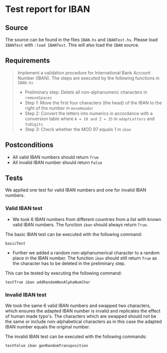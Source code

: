 # Test report for IBAN

## Source

The source can be found in the files `IBAN.hs` and `IBANTest.hs`. Please load `IBANTest` with `:load IBANTest`. This will also load the `IBAN` source.

## Requirements

> Implement a validation procedure for International Bank Account Number (IBAN). The steps are executed by the following functions in `IBAN.hs`
> 
> - Preliminary step: Delete all non-alphanumeric characters in `removeSpaces`
> - Step 1: Move the first four characters (the head) of the IBAN to the right of the number in `moveHeader`
> - Step 2: Convert the letters into numerics in accordance with a conversion table where `A = 10 and Z = 35` in `adaptLetters` and `toDigits`
> - Step 3: Check whether the MOD 97 equals 1 in `iban` 

## Postconditions

- All valid IBAN numbers should return `True`
- All invalid IBAN number should return `False`


## Tests

We applied one test for valid IBAN numbers and one for invalid IBAN numbers.

### Valid IBAN test

- We took 6 IBAN numbers from different countries from a list with known valid IBAN numbers. The function `iban` should always return `True`.

The basic IBAN test can be executed with the following command:

```
basicTest
```

- Further we added a random non-alphanumerical character to a random place in the IBAN number. The function `iban` should still return `True` as the character has to be deleted in the preliminary step.

This can be tested by executing the following command:

```
testTrue iban addRandomNonAlphaNumChar
```


### Invalid IBAN test

We took the same 6 valid IBAN numbers and swapped two characters, which ensures the adapted IBAN number is invalid and replicates the effect of human made typo's. The characters which are swapped should not be the same or include non-alphabetical characters as in this case the adapted IBAN number equals the original number.

The invalid IBAN test can be executed with the following commands:

```
testFalse iban genRandomTransposition
```
